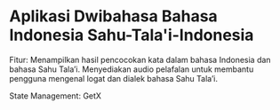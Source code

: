 # Aplikasi Dwibahasa Bahasa Indonesia Sahu-Tala'i-Indonesia

Fitur:
Menampilkan hasil pencocokan kata dalam bahasa Indonesia dan bahasa Sahu Tala’i.
Menyediakan audio pelafalan untuk membantu pengguna mengenal logat dan dialek bahasa Sahu Tala’i.

State Management:
GetX

